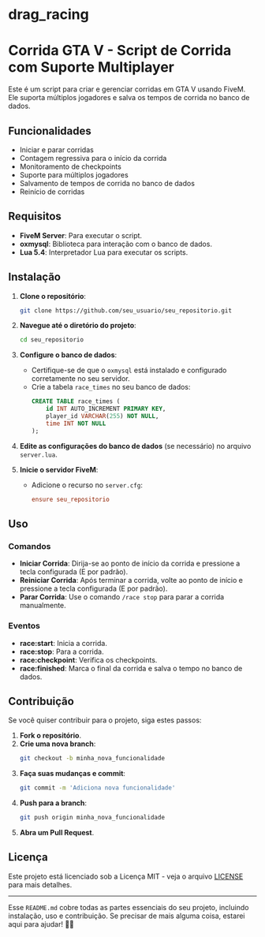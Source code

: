 # drag_racing

# Corrida GTA V - Script de Corrida com Suporte Multiplayer

Este é um script para criar e gerenciar corridas em GTA V usando FiveM. Ele suporta múltiplos jogadores e salva os tempos de corrida no banco de dados.

## Funcionalidades

- Iniciar e parar corridas
- Contagem regressiva para o início da corrida
- Monitoramento de checkpoints
- Suporte para múltiplos jogadores
- Salvamento de tempos de corrida no banco de dados
- Reinício de corridas

## Requisitos

- **FiveM Server**: Para executar o script.
- **oxmysql**: Biblioteca para interação com o banco de dados.
- **Lua 5.4**: Interpretador Lua para executar os scripts.

## Instalação

1. **Clone o repositório**:
    ```bash
    git clone https://github.com/seu_usuario/seu_repositorio.git
    ```

2. **Navegue até o diretório do projeto**:
    ```bash
    cd seu_repositorio
    ```

3. **Configure o banco de dados**:
    - Certifique-se de que o `oxmysql` está instalado e configurado corretamente no seu servidor.
    - Crie a tabela `race_times` no seu banco de dados:
        ```sql
        CREATE TABLE race_times (
            id INT AUTO_INCREMENT PRIMARY KEY,
            player_id VARCHAR(255) NOT NULL,
            time INT NOT NULL
        );
        ```

4. **Edite as configurações do banco de dados** (se necessário) no arquivo `server.lua`.

5. **Inicie o servidor FiveM**:
    - Adicione o recurso no `server.cfg`:
        ```cfg
        ensure seu_repositorio
        ```

## Uso

### Comandos

- **Iniciar Corrida**: Dirija-se ao ponto de início da corrida e pressione a tecla configurada (E por padrão).
- **Reiniciar Corrida**: Após terminar a corrida, volte ao ponto de início e pressione a tecla configurada (E por padrão).
- **Parar Corrida**: Use o comando `/race stop` para parar a corrida manualmente.

### Eventos

- **race:start**: Inicia a corrida.
- **race:stop**: Para a corrida.
- **race:checkpoint**: Verifica os checkpoints.
- **race:finished**: Marca o final da corrida e salva o tempo no banco de dados.

## Contribuição

Se você quiser contribuir para o projeto, siga estes passos:

1. **Fork o repositório**.
2. **Crie uma nova branch**:
    ```bash
    git checkout -b minha_nova_funcionalidade
    ```
3. **Faça suas mudanças e commit**:
    ```bash
    git commit -m 'Adiciona nova funcionalidade'
    ```
4. **Push para a branch**:
    ```bash
    git push origin minha_nova_funcionalidade
    ```
5. **Abra um Pull Request**.

## Licença

Este projeto está licenciado sob a Licença MIT - veja o arquivo [LICENSE](LICENSE) para mais detalhes.

---

Esse `README.md` cobre todas as partes essenciais do seu projeto, incluindo instalação, uso e contribuição. Se precisar de mais alguma coisa, estarei aqui para ajudar! 🚗💨
